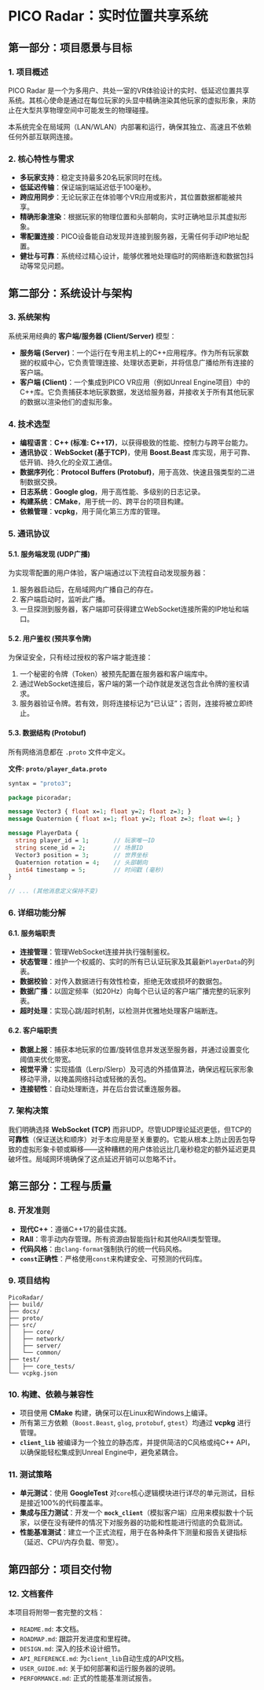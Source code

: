 # PICO Radar：实时位置共享系统

## 第一部分：项目愿景与目标

### 1. 项目概述

PICO Radar 是一个为多用户、共处一室的VR体验设计的实时、低延迟位置共享系统。其核心使命是通过在每位玩家的头显中精确渲染其他玩家的虚拟形象，来防止在大型共享物理空间中可能发生的物理碰撞。

本系统完全在局域网（LAN/WLAN）内部署和运行，确保其独立、高速且不依赖任何外部互联网连接。

### 2. 核心特性与需求

-   **多玩家支持**：稳定支持最多20名玩家同时在线。
-   **低延迟传输**：保证端到端延迟低于100毫秒。
-   **跨应用同步**：无论玩家正在体验哪个VR应用或影片，其位置数据都能被共享。
-   **精确形象渲染**：根据玩家的物理位置和头部朝向，实时正确地显示其虚拟形象。
-   **零配置连接**：PICO设备能自动发现并连接到服务器，无需任何手动IP地址配置。
-   **健壮与可靠**：系统经过精心设计，能够优雅地处理临时的网络断连和数据包抖动等常见问题。

## 第二部分：系统设计与架构

### 3. 系统架构

系统采用经典的 **客户端/服务器 (Client/Server)** 模型：

-   **服务端 (Server)**：一个运行在专用主机上的C++应用程序。作为所有玩家数据的权威中心，它负责管理连接、处理状态更新，并将信息广播给所有连接的客户端。
-   **客户端 (Client)**：一个集成到PICO VR应用（例如Unreal Engine项目）中的C++库。它负责捕获本地玩家数据，发送给服务器，并接收关于所有其他玩家的数据以渲染他们的虚拟形象。

### 4. 技术选型

-   **编程语言**：**C++ (标准: C++17)**，以获得极致的性能、控制力与跨平台能力。
-   **通讯协议**：**WebSocket (基于TCP)**，使用 **Boost.Beast** 库实现，用于可靠、低开销、持久化的全双工通信。
-   **数据序列化**：**Protocol Buffers (Protobuf)**，用于高效、快速且强类型的二进制数据交换。
-   **日志系统**：**Google glog**，用于高性能、多级别的日志记录。
-   **构建系统**：**CMake**，用于统一的、跨平台的项目构建。
-   **依赖管理**：**vcpkg**，用于简化第三方库的管理。

### 5. 通讯协议

#### 5.1. 服务端发现 (UDP广播)

为实现零配置的用户体验，客户端通过以下流程自动发现服务器：
1.  服务器启动后，在局域网内广播自己的存在。
2.  客户端启动时，监听此广播。
3.  一旦探测到服务器，客户端即可获得建立WebSocket连接所需的IP地址和端口。

#### 5.2. 用户鉴权 (预共享令牌)

为保证安全，只有经过授权的客户端才能连接：
1.  一个秘密的令牌（Token）被预先配置在服务器和客户端库中。
2.  通过WebSocket连接后，客户端的第一个动作就是发送包含此令牌的鉴权请求。
3.  服务器验证令牌。若有效，则将连接标记为“已认证”；否则，连接将被立即终止。

#### 5.3. 数据结构 (Protobuf)

所有网络消息都在 `.proto` 文件中定义。

**文件: `proto/player_data.proto`**
```protobuf
syntax = "proto3";

package picoradar;

message Vector3 { float x=1; float y=2; float z=3; }
message Quaternion { float x=1; float y=2; float z=3; float w=4; }

message PlayerData {
  string player_id = 1;       // 玩家唯一ID
  string scene_id = 2;        // 场景ID
  Vector3 position = 3;       // 世界坐标
  Quaternion rotation = 4;    // 头部朝向
  int64 timestamp = 5;        // 时间戳 (毫秒)
}

// ... (其他消息定义保持不变)
```

### 6. 详细功能分解

#### 6.1. 服务端职责
-   **连接管理**：管理WebSocket连接并执行强制鉴权。
-   **状态管理**：维护一个权威的、实时的所有已认证玩家及其最新`PlayerData`的列表。
-   **数据校验**：对传入数据进行有效性检查，拒绝无效或损坏的数据包。
-   **数据广播**：以固定频率（如20Hz）向每个已认证的客户端广播完整的玩家列表。
-   **超时处理**：实现心跳/超时机制，以检测并优雅地处理客户端断连。

#### 6.2. 客户端职责
-   **数据上报**：捕获本地玩家的位置/旋转信息并发送至服务器，并通过设置变化阈值来优化带宽。
-   **视觉平滑**：实现插值（Lerp/Slerp）及可选的外插值算法，确保远程玩家形象移动平滑，以掩盖网络抖动或轻微的丢包。
-   **连接韧性**：自动处理断连，并在后台尝试重连服务器。

### 7. 架构决策

我们明确选择 **WebSocket (TCP)** 而非UDP。尽管UDP理论延迟更低，但TCP的 **可靠性**（保证送达和顺序）对于本应用是至关重要的。它能从根本上防止因丢包导致的虚拟形象卡顿或瞬移——这种糟糕的用户体验远比几毫秒稳定的额外延迟更具破坏性。局域网环境确保了这点延迟开销可以忽略不计。

## 第三部分：工程与质量

### 8. 开发准则

-   **现代C++**：遵循C++17的最佳实践。
-   **RAII**：零手动内存管理。所有资源由智能指针和其他RAII类型管理。
-   **代码风格**：由`clang-format`强制执行的统一代码风格。
-   **`const`正确性**：严格使用`const`来构建安全、可预测的代码库。

### 9. 项目结构

```
PicoRadar/
├── build/
├── docs/
├── proto/
├── src/
│   ├── core/
│   ├── network/
│   ├── server/
│   └── common/
├── test/
│   ├── core_tests/
└── vcpkg.json
```

### 10. 构建、依赖与兼容性

-   项目使用 **CMake** 构建，确保可以在Linux和Windows上编译。
-   所有第三方依赖（`Boost.Beast`, `glog`, `protobuf`, `gtest`）均通过 **vcpkg** 进行管理。
-   **`client_lib`** 被编译为一个独立的静态库，并提供简洁的C风格或纯C++ API，以确保能轻松集成到Unreal Engine中，避免紧耦合。

### 11. 测试策略

-   **单元测试**：使用 **GoogleTest** 对`core`核心逻辑模块进行详尽的单元测试，目标是接近100%的代码覆盖率。
-   **集成与压力测试**：开发一个 **`mock_client`**（模拟客户端）应用来模拟数十个玩家，以便在没有硬件的情况下对服务器的功能和性能进行彻底的负载测试。
-   **性能基准测试**：建立一个正式流程，用于在各种条件下测量和报告关键指标（延迟、CPU/内存负载、带宽）。

## 第四部分：项目交付物

### 12. 文档套件

本项目将附带一套完整的文档：
-   `README.md`: 本文档。
-   `ROADMAP.md`: 跟踪开发进度和里程碑。
-   `DESIGN.md`: 深入的技术设计细节。
-   `API_REFERENCE.md`: 为`client_lib`自动生成的API文档。
-   `USER_GUIDE.md`: 关于如何部署和运行服务器的说明。
-   `PERFORMANCE.md`: 正式的性能基准测试报告。